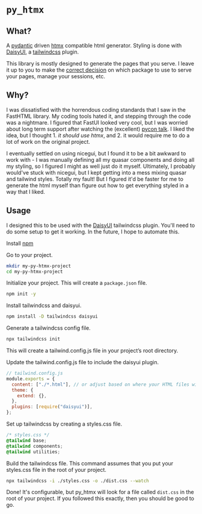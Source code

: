 # `py_htmx`

## What?

A [pydantic](https://pydantic-docs.helpmanual.io/) driven [htmx](https://htmx.org/) compatible html generator.
Styling is done with [DaisyUI](https://daisyui.com/), a [tailwindcss](https://tailwindcss.com/) plugin.

This library is mostly designed to generate the pages that you serve.
I leave it up to you to make the [correct decision](https://fastapi.tiangolo.com/) on which package to use to serve your pages, manage your sessions, etc.

## Why?

I was dissatisfied with the horrendous coding standards that I saw in the FastHTML library.
My coding tools hated it, and stepping through the code was a nightmare.
I figured that FastUI looked very cool, but I was worried about long term support after watching the (excellent) [pycon talk](https://www.youtube.com/watch?v=CNYXGVAEPxY).
I liked the idea, but I thought 1. _it should use htmx_, and 2. it would require me to do a lot of work on the original project.

I eventually settled on using nicegui, but I found it to be a bit awkward to work with - I was manually defining all my quasar components and doing all my styling, so I figured I might as well just do it myself.
Ultimately, I probably would've stuck with nicegui, but I kept getting into a mess mixing quasar and tailwind styles.
Totally my fault!
But I figured it'd be faster for me to generate the html myself than figure out how to get everything styled in a way that I liked.

## Usage

I designed this to be used with the [DaisyUI](https://daisyui.com/) tailwindcss plugin.
You'll need to do some setup to get it working.
In the future, I hope to automate this.

Install [npm](https://www.npmjs.com/get-npm)

Go to your project.

```bash
mkdir my-py-htmx-project
cd my-py-htmx-project
```

Initialize your project.
This will create a `package.json` file.

```bash
npm init -y
```

Install tailwindcss and daisyui.

```bash
npm install -D tailwindcss daisyui
```

Generate a tailwindcss config file.

```bash
npx tailwindcss init
```

This will create a tailwind.config.js file in your project’s root directory.

Update the tailwind.config.js file to include the daisyui plugin.

```javascript
// tailwind.config.js
module.exports = {
  content: ["./*.html"], // or adjust based on where your HTML files will be
  theme: {
    extend: {},
  },
  plugins: [require("daisyui")],
};
```

Set up tailwindcss by creating a styles.css file.

```css
/* styles.css */
@tailwind base;
@tailwind components;
@tailwind utilities;
```

Build the tailwindcss file.
This command assumes that you put your styles.css file in the root of your project.

```bash
npx tailwindcss -i ./styles.css -o ./dist.css --watch
```

Done!
It's configurable, but py_htmx will look for a file called `dist.css` in the root of your project.
If you followed this exactly, then you should be good to go.
